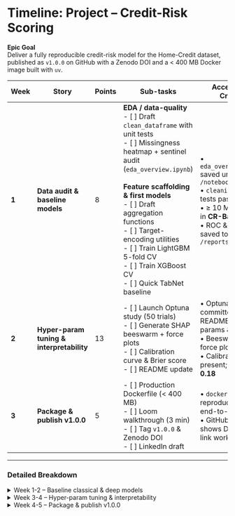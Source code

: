 # Timeline: Project – Credit-Risk Scoring

**Epic Goal**  
Deliver a fully reproducible credit-risk model for the Home-Credit dataset, published as `v1.0.0` on GitHub with a Zenodo DOI and a < 400 MB Docker image built with `uv`.

| Week | Story | Points | Sub-tasks | Acceptance Criteria |
|------|-------|--------|-----------|---------------------|
| **1** | **Data audit & baseline models** | 8 | **EDA / data-quality**<br>- [ ] Draft `clean_dataframe` with unit tests<br>- [ ] Missingness heatmap + sentinel audit (`eda_overview.ipynb`)<br><br>**Feature scaffolding & first models**<br>- [ ] Draft aggregation functions<br>- [ ] Target-encoding utilities<br>- [ ] Train LightGBM 5-fold CV<br>- [ ] Train XGBoost CV<br>- [ ] Quick TabNet baseline | • `eda_overview.ipynb` saved under `/notebooks/`<br>• `cleaning.py` & tests pass CI<br>• ≥ 10 MLflow runs in **CR-Baseline**<br>• ROC & PR curves saved to `/reports/figures/` |
| **2** | **Hyper-param tuning & interpretability** | 13 | - [ ] Launch Optuna study (50 trials)<br>- [ ] Generate SHAP beeswarm + force plots<br>- [ ] Calibration curve & Brier score<br>- [ ] README update | • Optuna DB committed; README lists top params & metrics<br>• Beeswarm + ≥ 1 force plot<br>• Calibration curve present; **Brier ≤ 0.18** |
| **3** | **Package & publish v1.0.0** | 5 | - [ ] Production Dockerfile (< 400 MB)<br>- [ ] Loom walkthrough (3 min)<br>- [ ] Tag `v1.0.0` & Zenodo DOI<br>- [ ] LinkedIn draft | • `docker run` reproduces results end-to-end<br>• GitHub release shows DOI; Loom link works |

---

### Detailed Breakdown

<details>
<summary>Week&nbsp;1-2 – Baseline classical & deep models</summary>

#### Objectives
1. **Understand & clean** the raw Home-Credit tables so modelling can trust the inputs.  
2. **Establish baselines** for classical (LightGBM/XGBoost) and deep-tabular (TabNet) approaches.

#### Tasks
- **CRS-1-a** `clean_dataframe` implementation + pytest edge cases.  
- **CRS-1-b** `eda_overview.ipynb` with missingness map, target imbalance, sentinel checks.  
- **CRS-1-c** Draft *aggregation functions* in `feature_eng.py`.  
- **CRS-1-d** Add *target-encoding utilities* (fit/transform API).  
- **CRS-1-e** Train **LightGBM** 5-fold CV; log metrics to MLflow.  
- **CRS-1-f** Train **XGBoost** 5-fold CV; mirror LightGBM procedure.  
- **CRS-1-g** Quick **TabNet** sanity run (1 epoch).

</details>

<details>
<summary>Week&nbsp;3-4 – Hyper-param tuning & interpretability</summary>

#### Objectives
Improve the baseline with Optuna HPO; provide model transparency and calibrated probabilities.

#### Tasks
- **CRS-2-a** 50-trial *Optuna study* on LightGBM; commit `optuna_study_lgb.db`.
- **CRS-2-b** 50-trial *Optuna study* on XGBoost; commit `optuna_study_xgb.db`.
- **CRS-2-c** Generate *SHAP beeswarm* and force plots for five customers.
- **CRS-2-d** Plot *probability-calibration curve*; compute *Brier score*.
- **CRS-2-e** Calibrate the results
- **CRS-2-f** Update **README** with Model Zoo table + metrics.

</details>

<details>
<summary>Week&nbsp;4-5 – Package & publish v1.0.0</summary>

#### Objectives
Ship a lean, reproducible artifact and public release.

#### Tasks
- **CRS-3-a** Build production *Dockerfile* (< 400 MB) and push to GHCR.
- **CRS-3-b** Record 3-minute *Loom walkthrough*; store link in `/docs/links.md`.
- **CRS-3-c** Tag **v1.0.0**, archive via Zenodo, embed DOI badge.
- **CRS-3-d** Draft *LinkedIn promo* with hero image (`promo_linkedin.md`).

</details>
